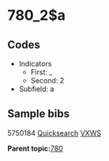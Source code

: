 # 780\_2$a

## Codes

-   Indicators
    -   First: \_
    -   Second: 2
-   Subfield: a

## Sample bibs

5750184 [Quicksearch](https://search.library.yale.edu/catalog/5750184) [VXWS](http://prodorbis.library.yale.edu:7014/vxws/GetHoldingsService?bibId=5750184)

**Parent topic:**[780](../../tags/780/780.md)

